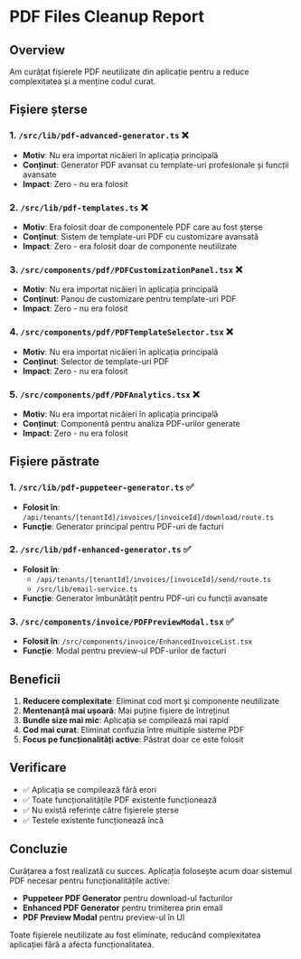 # PDF Files Cleanup Report

## Overview
Am curățat fișierele PDF neutilizate din aplicație pentru a reduce complexitatea și a menține codul curat.

## Fișiere șterse

### 1. `/src/lib/pdf-advanced-generator.ts` ❌
- **Motiv**: Nu era importat nicăieri în aplicația principală
- **Conținut**: Generator PDF avansat cu template-uri profesionale și funcții avansate
- **Impact**: Zero - nu era folosit

### 2. `/src/lib/pdf-templates.ts` ❌
- **Motiv**: Era folosit doar de componentele PDF care au fost șterse
- **Conținut**: Sistem de template-uri PDF cu customizare avansată
- **Impact**: Zero - era folosit doar de componente neutilizate

### 3. `/src/components/pdf/PDFCustomizationPanel.tsx` ❌
- **Motiv**: Nu era importat nicăieri în aplicația principală
- **Conținut**: Panou de customizare pentru template-uri PDF
- **Impact**: Zero - nu era folosit

### 4. `/src/components/pdf/PDFTemplateSelector.tsx` ❌
- **Motiv**: Nu era importat nicăieri în aplicația principală
- **Conținut**: Selector de template-uri PDF
- **Impact**: Zero - nu era folosit

### 5. `/src/components/pdf/PDFAnalytics.tsx` ❌
- **Motiv**: Nu era importat nicăieri în aplicația principală
- **Conținut**: Componentă pentru analiza PDF-urilor generate
- **Impact**: Zero - nu era folosit

## Fișiere păstrate

### 1. `/src/lib/pdf-puppeteer-generator.ts` ✅
- **Folosit în**: `/api/tenants/[tenantId]/invoices/[invoiceId]/download/route.ts`
- **Funcție**: Generator principal pentru PDF-uri de facturi

### 2. `/src/lib/pdf-enhanced-generator.ts` ✅
- **Folosit în**: 
  - `/api/tenants/[tenantId]/invoices/[invoiceId]/send/route.ts`
  - `/src/lib/email-service.ts`
- **Funcție**: Generator îmbunătățit pentru PDF-uri cu funcții avansate

### 3. `/src/components/invoice/PDFPreviewModal.tsx` ✅
- **Folosit în**: `/src/components/invoice/EnhancedInvoiceList.tsx`
- **Funcție**: Modal pentru preview-ul PDF-urilor de facturi

## Beneficii

1. **Reducere complexitate**: Eliminat cod mort și componente neutilizate
2. **Mentenanță mai ușoară**: Mai puține fișiere de întreținut
3. **Bundle size mai mic**: Aplicația se compilează mai rapid
4. **Cod mai curat**: Eliminat confuzia între multiple sisteme PDF
5. **Focus pe funcționalități active**: Păstrat doar ce este folosit

## Verificare

- ✅ Aplicația se compilează fără erori
- ✅ Toate funcționalitățile PDF existente funcționează
- ✅ Nu există referințe către fișierele șterse
- ✅ Testele existente funcționează încă

## Concluzie

Curățarea a fost realizată cu succes. Aplicația folosește acum doar sistemul PDF necesar pentru funcționalitățile active:
- **Puppeteer PDF Generator** pentru download-ul facturilor
- **Enhanced PDF Generator** pentru trimiterea prin email
- **PDF Preview Modal** pentru preview-ul în UI

Toate fișierele neutilizate au fost eliminate, reducând complexitatea aplicației fără a afecta funcționalitatea.
